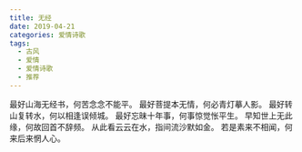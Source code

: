 ```yaml
---
title: 无经
date: 2019-04-21
categories: 爱情诗歌
tags:
  - 古风
  - 爱情
  - 爱情诗歌
  - 推荐
---
```


最好山海无经书，何苦念念不能平。
最好菩提本无情，何必青灯摹人影。<!--more-->
最好转山复转水，何以相逢误倾城。
最好忘昧十年事，何事惊觉怅平生。
早知世上无此缘，何故回首不辞频。
从此看云云在水，指间流沙默如金。
若是素来不相闻，何来后来惘人心。